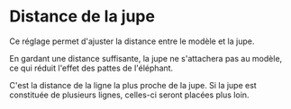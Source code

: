 Distance de la jupe
====
Ce réglage permet d'ajuster la distance entre le modèle et la jupe.

En gardant une distance suffisante, la jupe ne s'attachera pas au modèle, ce qui réduit l'effet des pattes de l'éléphant.

C'est la distance de la ligne la plus proche de la jupe. Si la jupe est constituée de plusieurs lignes, celles-ci seront placées plus loin.

